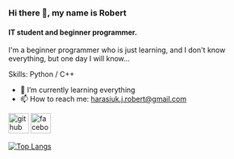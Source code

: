 ### Hi there 👋, my name is Robert
#### IT student and beginner programmer.
I'm a beginner programmer who is just learning, and I don't know everything, but one day I will know...

Skills: Python / C++

- 🌱 I’m currently learning everything 
- 📫 How to reach me: harasiuk.j.robert@gmail.com 


[<img src='https://cdn.jsdelivr.net/npm/simple-icons@3.0.1/icons/github.svg' alt='github' height='40'>](https://github.com/harasiukrobert)  [<img src='https://cdn.jsdelivr.net/npm/simple-icons@3.0.1/icons/facebook.svg' alt='facebook' height='40'>](https://www.facebook.com/robert.harasiuk)  

[![Top Langs](https://github-readme-stats.vercel.app/api/top-langs/?username=harasiukrobert)](https://github.com/anuraghazra/github-readme-stats)

